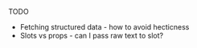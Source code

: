 TODO

- Fetching structured data - how to avoid hecticness
- Slots vs props - can I pass raw text to slot?
